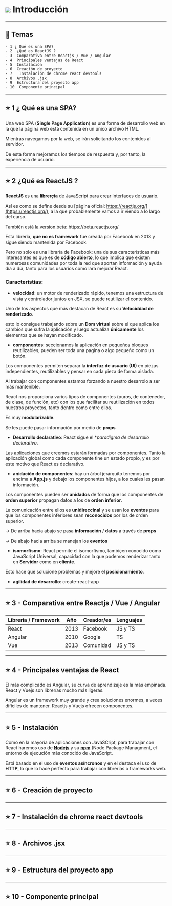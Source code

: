 # <img src="https://img.icons8.com/office/40/null/react.png"/>  Introducción

---

## :book: Temas

```
- 1 ¿ Qué es una SPA?
- 2  ¿Qué es ReactJS ?
- 3  Comparativa entre Reactjs / Vue / Angular 
- 4  Principales ventajas de React
- 5  Instalación
- 6  Creación de proyecto
- 7   Instalación de chrome react devtools
- 8  Archivos .jsx
- 9  Estructura del proyecto app
- 10  Componente principal
```

---

## :star: 1 ¿ Qué es una SPA?

Una web SPA (**Single Page Application**) es una forma de desarrollo web en la que la página web está contenida en un único archivo HTML.

Mientras navegamos por la web, se irán solicitando los contenidos al servidor.

De esta forma mejoramos los tiempos de respuesta y, por tanto, la experiencia de usuario.

---

## :star: 2 ¿Qué es ReactJS ?

**ReactJS** es una **librerçia** de JavaScript para crear interfaces de usuario.

Así es como se define desde su [página oficial: https://reactjs.org/](https://reactjs.org/), a la que probablemente vamos a ir viendo a lo largo del curso.

También está [la version beta: https://beta.reactjs.org/ ](https://beta.reactjs.org/)

Esta librería, **que no es framework** fue creada por Facebook en 2013 y sigue siendo mantenida por Facebook.

Pero no solo es una libraría de Facebook: una de sus características más interesantes es que es de **código abierto**, lo que implica que existen numerosas comunidades por toda la red que aportan información y ayuda día a día, tanto para los usuarios como lara mejorar React.

### Característias:

- **velocidad**: un motor de renderizado rápido, tenemos una estructura de vista y controlador juntos en JSX, se puede reutilizar el contenido. 

Uno de los aspectos que más destacan de React es su **Velociddad de renderizado**.

esto lo consigue trabajando sobre un **Dom virtual** sobre el que aplica los cambios que sufra la aplicación y luego actualiza **únicamente** los elementos que se hayan modificado.

- **componentes**: seccionamos la aplicación en pequeños bloques reutilizables, pueden ser toda una pagina o algo pequeño como un botón.

Los componentes permiten separar la **interfaz de usuario (UI)** en piezas independientes, reutilizables y pensar en cada pieza de forma aislada.

Al trabajar con componentes estamos forzando a nuestro desarrolo a ser más mantenible.

React nos proporciona varios tipos de componentes (puros, de contenedor, de clase, de función, etc) con los que facilitar su reutilización en todos nuestros proyectos, tanto dentro como entre ellos.

Es muy **modularizable**.

Se les puede pasar información por medio de **props**

- **Desarrollo declarativo**: React sigue el **paradigma de desarrollo declarativo*.

Las aplicaciones que creemos estarán formadas por componentes. Tanto la aplicación global como cada componente tine un estado propio, y es por este motivo que React es declarativo.

- **anidación de componentes**: hay un árbol jerárquito tenemos por encima a **App.js** y debajo los componentes hijos, a los cuales les pasan información.

Los componentes pueden ser **anidados** de forma que los componentes de **orden superior** propagan datos a los de **orden inferior**.

La comunicación entre ellos es **unidireccinal** y se usan los **eventos** para que los componentes inferiores sean **reconocidos** por los de orden superior.

-> De arriba hacia abajo se pasa **información** / **datos** a través de **props**

-> De abajo hacia arriba se manejan los **eventos**

- **isomorfismo**: React permite el isomorfismo, tambiçen conocido como JavaScript Universal, capacidad con la que podemos renderizar tanto en **Servidor** como en **cliente**.

Esto hace que solucione problemas y mejore el **posicionamiento**.

- **agilidad de desarrollo**: create-react-app

---

## :star:  3 - Comparativa entre Reactjs / Vue / Angular 


| Libreria / Framework | Año | Creador/es | Lenguajes |
| -------------------- | --- | ---------- | --------- |
| React | 2013 | Facebook | JS y TS |
| Angular | 2010 | Google | TS |
| Vue | 2013 | Comunidad | JS y TS |

---

## :star:  4 - Principales ventajas de React

El más complicado es Angular, su curva de aprendizaje es la más empinada. React y Vuejs son librerías mucho más ligeras.

Angular es un framework muy grande y crea soluciones enormes, a veces difíciles de mantener. Reactjs y Vuejs ofrecen componentes.

---

## :star: 5 - Instalación

Como en la mayoría de aplicaciones con JavaSCript, para trabajar con React haremos uso de [**Nodejs**](https://nodejs.org/en/) y su [**npm**](https://www.npmjs.com/) (Node Package Managment, el entorno de ejecución más conocido de JavaScript.

Está basado en el uso de **eventos asíncronos** y en el destaca el uso de **HTTP**, lo que lo hace perfecto para trabajar con librerías o frameworks web.

---

## :star: 6 - Creación de proyecto

---

## :star: 7 -  Instalación de chrome react devtools


---

## :star: 8 - Archivos .jsx


---

## :star: 9 - Estructura del proyecto app


---

## :star: 10 - Componente principal
